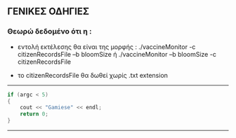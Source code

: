 ## ΓΕΝΙΚΕΣ ΟΔΗΓΙΕΣ
### Θεωρώ δεδομένο ότι η :
- εντολή εκτέλεσης θα είναι της μορφής : 
./vaccineMonitor -c citizenRecordsFile –b bloomSize 
                    ή 
./vaccineMonitor –b bloomSize -c citizenRecordsFile

- το citizenRecordsFile θα δωθεί χωρίς .txt extension

---
```c++
if (argc < 5)
{
    cout << "Gamiese" << endl;
    return 0;
}
```
---
